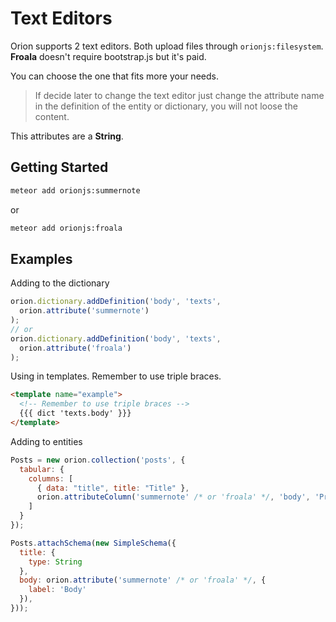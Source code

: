 # Text Editors

Orion supports 2 text editors. Both upload files through ```orionjs:filesystem```.
**Froala** doesn't require bootstrap.js but it's paid.

You can choose the one that fits more your needs.

> If decide later to change the text editor just change the attribute name in the
definition of the entity or dictionary, you will not loose the content.

This attributes are a **String**.

## Getting Started

```sh
meteor add orionjs:summernote
```

or

```sh
meteor add orionjs:froala
```

## Examples

Adding to the dictionary

```js
orion.dictionary.addDefinition('body', 'texts',
  orion.attribute('summernote')
);
// or
orion.dictionary.addDefinition('body', 'texts',
  orion.attribute('froala')
);
```

Using in templates. Remember to use triple braces.

```html
<template name="example">
  <!-- Remember to use triple braces -->
  {{{ dict 'texts.body' }}}
</template>
```

Adding to entities

```js
Posts = new orion.collection('posts', {
  tabular: {
    columns: [
      { data: "title", title: "Title" },
      orion.attributeColumn('summernote' /* or 'froala' */, 'body', 'Preview')
    ]
  }
});

Posts.attachSchema(new SimpleSchema({
  title: {
    type: String
  },
  body: orion.attribute('summernote' /* or 'froala' */, {
    label: 'Body'
  }),
}));
```
